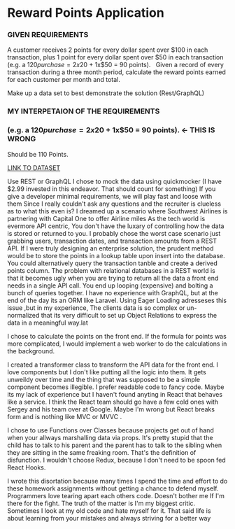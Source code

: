 
# Reward Points Application

### GIVEN REQUIREMENTS
A customer receives 2 points for every dollar spent over $100 in each transaction, plus 1 point for every dollar spent over $50 in each transaction
 
(e.g. a $120 purchase = 2x$20 + 1x$50 = 90 points).
 
Given a record of every transaction during a three month period, calculate the reward points earned for each customer per month and total.

Make up a data set to best demonstrate the solution (Rest/GraphQL)

### MY INTERPETAION OF THE REQUIREMENTS

### (e.g. a $120 purchase = 2x$20 + 1x$50 = 90 points). <- THIS IS WRONG
Should be 110 Points. 

[LINK TO DATASET](https://7jnlhc0616.api.quickmocker.com/transactions)

Use REST or GraphQL
I chose to mock the data using quickmocker (I have $2.99 invested in this endeavor. That should count for something)
If you give a developer minimal requirements, we will play fast and loose with them
Since I really couldn't ask any questions and the recruiter is clueless as to what this even is?
I dreamed up a scenario where Southwest Airlines is partnering with Capital One to offer Airline miles
As the tech world is evermore API centric, You don't have the luxary of controlling how the data is stored or returned to you. 
I probably chose the worst case scenario just grabbing users, transaction dates, and transaction amounts from a REST API. 
If I were truly designing an enterprise solution, the prudent method would be to store the points in a lookup table upon insert into the database. You could alternatively query the transaction tanble and create a derived points column. 
The problem with relational databases in a REST world is that it becomes ugly when you are trying to return all the data a front end needs in a single API call. You end up looping (expensive) and bolting a bunch of queries together. I have no experience with GraphQL, but at the end of the day its an ORM like Laravel. 
Using Eager Loading adresseses this issue ,but in my experience, The clients data is so complex or un-normalized that its very difficult to set up Object Relations to express the data in a meaningful way.lat

I chose to calculate the points on the front end. If the formula for points was more complicated, I would implement a web worker to do the calculations in the background. 

I created a transformer class to transform the API data for the front end. I love components but I don't like putting all the logic into them. It gets unweildy over time and the thing that was supposed to be a simple component becomes illegible. I prefer readable code to fancy code. Maybe its my lack of experience but I haven't found anyting in React that behaves like a service. I think the React team should go have a few cold ones with Sergey and his team over at Google. Maybe I'm wrong but React breaks form and is nothing like MVC or MVVC . 

I chose to use Functions over Classes because projects get out of hand when your allways marshalling data via props. It's pretty stupid that the child has to talk to his parent and the parent has to talk to the sibling when they are sitting in the same freaking room. That's the definition of disfunction.
I wouldn't choose Redux, because I don't need to be spoon fed React Hooks.

I wrote this disortation because many times I spend the time and effort to do these homework assignments without getting a chance to defend myself. Programmers love tearing apart each others code. Doesn't bother me If I'm there for the fight. The truth of the matter is I'm my biggest critic. Sometimes I look at my old code and hate myself for it. That said life is about learning from your mistakes and always striving for a better way



